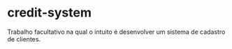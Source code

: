 # credit-system
Trabalho facultativo na qual o intuito é desenvolver um sistema de cadastro de clientes.
